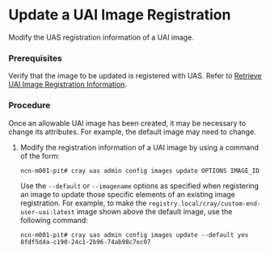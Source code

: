 # Update a UAI Image Registration

Modify the UAS registration information of a UAI image.

### Prerequisites

Verify that the image to be updated is registered with UAS. Refer to [Retrieve UAI Image Registration Information](Retrieve_UAI_Image_Registration_Information.md).

### Procedure

Once an allowable UAI image has been created, it may be necessary to change its attributes. For example, the default image may need to change.

1.  Modify the registration information of a UAI image by using a command of the form:

    ```bash
    ncn-m001-pit# cray uas admin config images update OPTIONS IMAGE_ID
    ```

    Use the `--default` or `--imagename` options as specified when registering an image to update those specific elements of an existing image registration. For example, to make the `registry.local/cray/custom-end-user-uai:latest` image shown above the default image, use the following command:

    ```
    ncn-m001-pit# cray uas admin config images update --default yes 8fdf5d4a-c190-24c1-2b96-74ab98c7ec07
    ```

